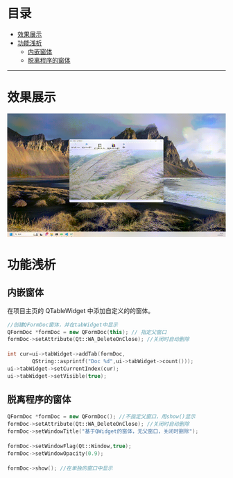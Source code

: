 # 目录

- [效果展示](#效果展示-1)
- [功能浅析](#功能浅析-2)
    - [内嵌窗体](#内嵌窗体-1)
    - [脱离程序的窗体](#脱离程序的窗体-2)

---
# 效果展示 <a id="效果展示-1"></a>
<img src="multi_window.gif" alt="gif" class="img-1000">

# 功能浅析 <a id="功能浅析-2"></a>

## 内嵌窗体 <a id="内嵌窗体-1"></a>
在项目主页的 QTableWidget 中添加自定义的的窗体。

```cpp
//创建QFormDoc窗体，并在tabWidget中显示
QFormDoc *formDoc = new QFormDoc(this); // 指定父窗口
formDoc->setAttribute(Qt::WA_DeleteOnClose); //关闭时自动删除

int cur=ui->tabWidget->addTab(formDoc,
        QString::asprintf("Doc %d",ui->tabWidget->count()));
ui->tabWidget->setCurrentIndex(cur);
ui->tabWidget->setVisible(true);
```
## 脱离程序的窗体 <a id="脱离程序的窗体-2"></a>
```cpp
QFormDoc *formDoc = new QFormDoc(); //不指定父窗口，用show()显示
formDoc->setAttribute(Qt::WA_DeleteOnClose); //关闭时自动删除
formDoc->setWindowTitle("基于QWidget的窗体，无父窗口，关闭时删除");

formDoc->setWindowFlag(Qt::Window,true);
formDoc->setWindowOpacity(0.9);

formDoc->show(); //在单独的窗口中显示
```
